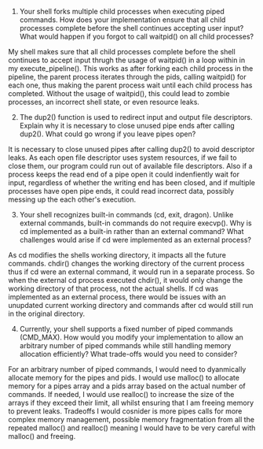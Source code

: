1. Your shell forks multiple child processes when executing piped commands. How does your implementation ensure that all child processes complete before the shell continues accepting user input? What would happen if you forgot to call waitpid() on all child processes?

My shell makes sure that all child processes complete before the shell continues to accept input thrugh the usage of waitpid() in a loop within in my execute_pipeline(). This works as after forking each child process in the pipeline, the parent process iterates through the pids, calling waitpid() for each one, thus making the parent process wait until each child process has completed. Without the usage of waitpid(), this could lead to zombie processes, an incorrect shell state, or even resource leaks.

2. The dup2() function is used to redirect input and output file descriptors. Explain why it is necessary to close unused pipe ends after calling dup2(). What could go wrong if you leave pipes open?

It is necessary to close unused pipes after calling dup2() to avoid descriptor leaks. As each open file descriptor uses system resources, if we fail to close them, our program could run out of available file descriptors. Also if a process keeps the read end of a pipe open it could indenfiently wait for input, regardless of whether the writing end has been closed, and if multiple processes have open pipe ends, it could read incorrect data, possibly messing up the each other's execution.

3. Your shell recognizes built-in commands (cd, exit, dragon). Unlike external commands, built-in commands do not require execvp(). Why is cd implemented as a built-in rather than an external command? What challenges would arise if cd were implemented as an external process?

As cd modifies the shells working directory, it impacts all the future commands. chdir() changes the working directory of the current process thus if cd were an external command, it would run in a separate process. So when the external cd process executed chdir(), it would only change the working directory of that process, not the actual shells. If cd was implemented as an external process, there would be issues with an unupdated current working directory and commands after cd would still run in the original directory.

4. Currently, your shell supports a fixed number of piped commands (CMD_MAX). How would you modify your implementation to allow an arbitrary number of piped commands while still handling memory allocation efficiently? What trade-offs would you need to consider?

For an arbitrary number of piped commands, I would need to dyanmically allocate memory for the pipes and pids. I would use malloc() to allocate memory for a pipes array and a pids array based on the actual number of commands. If needed, I would use realloc() to increase the size of the arrays if they exceed their limit, all whilst ensuring that I am freeing memory to prevent leaks. Tradeoffs I would cosnider is more pipes calls for more complex memory management, possible memory fragmentation from all the repeated malloc() and realloc() meaning I would have to be very careful with malloc() and freeing.